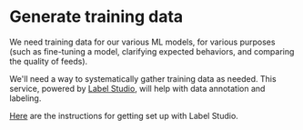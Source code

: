 # Generate training data

We need training data for our various ML models, for various purposes (such as fine-tuning a model, clarifying expected behaviors, and comparing the quality of feeds).

We'll need a way to systematically gather training data as needed. This service, powered by [Label Studio](https://labelstud.io/), will help with data annotation and labeling.

[Here](https://labelstud.io/guide/quick_start) are the instructions for getting set up with Label Studio.